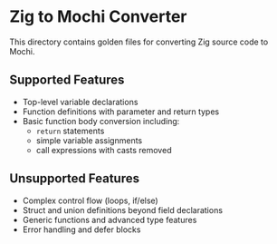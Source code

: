 # Zig to Mochi Converter

This directory contains golden files for converting Zig source code to Mochi.

## Supported Features

- Top-level variable declarations
- Function definitions with parameter and return types
- Basic function body conversion including:
  - `return` statements
  - simple variable assignments
  - call expressions with casts removed

## Unsupported Features

- Complex control flow (loops, if/else)
- Struct and union definitions beyond field declarations
- Generic functions and advanced type features
- Error handling and defer blocks
